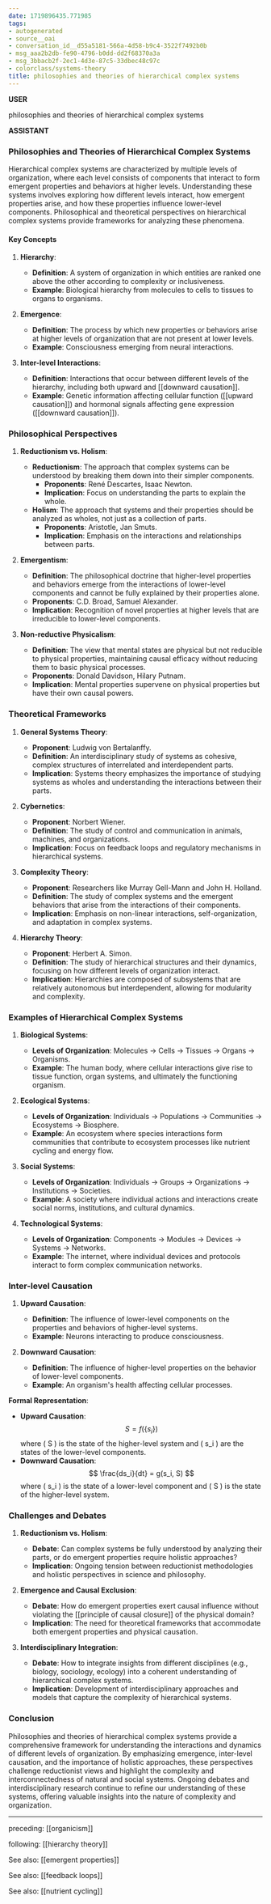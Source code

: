 ```yaml
---
date: 1719896435.771985
tags:
- autogenerated
- source__oai
- conversation_id__d55a5181-566a-4d58-b9c4-3522f7492b0b
- msg_aaa2b2db-fe90-4796-b0dd-dd2f68370a3a
- msg_3bbacb2f-2ec1-4d3e-87c5-33dbec48c97c
- colorclass/systems-theory
title: philosophies and theories of hierarchical complex systems
---
```


**USER**

philosophies and theories of hierarchical complex systems


**ASSISTANT**

### Philosophies and Theories of Hierarchical Complex Systems

Hierarchical complex systems are characterized by multiple levels of organization, where each level consists of components that interact to form emergent properties and behaviors at higher levels. Understanding these systems involves exploring how different levels interact, how emergent properties arise, and how these properties influence lower-level components. Philosophical and theoretical perspectives on hierarchical complex systems provide frameworks for analyzing these phenomena.

#### Key Concepts

1. **Hierarchy**:
   - **Definition**: A system of organization in which entities are ranked one above the other according to complexity or inclusiveness.
   - **Example**: Biological hierarchy from molecules to cells to tissues to organs to organisms.

2. **Emergence**:
   - **Definition**: The process by which new properties or behaviors arise at higher levels of organization that are not present at lower levels.
   - **Example**: Consciousness emerging from neural interactions.

3. **Inter-level Interactions**:
   - **Definition**: Interactions that occur between different levels of the hierarchy, including both upward and [[downward causation]].
   - **Example**: Genetic information affecting cellular function ([[upward causation]]) and hormonal signals affecting gene expression ([[downward causation]]).

### Philosophical Perspectives

1. **Reductionism vs. Holism**:
   - **Reductionism**: The approach that complex systems can be understood by breaking them down into their simpler components.
     - **Proponents**: René Descartes, Isaac Newton.
     - **Implication**: Focus on understanding the parts to explain the whole.
   - **Holism**: The approach that systems and their properties should be analyzed as wholes, not just as a collection of parts.
     - **Proponents**: Aristotle, Jan Smuts.
     - **Implication**: Emphasis on the interactions and relationships between parts.

2. **Emergentism**:
   - **Definition**: The philosophical doctrine that higher-level properties and behaviors emerge from the interactions of lower-level components and cannot be fully explained by their properties alone.
   - **Proponents**: C.D. Broad, Samuel Alexander.
   - **Implication**: Recognition of novel properties at higher levels that are irreducible to lower-level components.

3. **Non-reductive Physicalism**:
   - **Definition**: The view that mental states are physical but not reducible to physical properties, maintaining causal efficacy without reducing them to basic physical processes.
   - **Proponents**: Donald Davidson, Hilary Putnam.
   - **Implication**: Mental properties supervene on physical properties but have their own causal powers.

### Theoretical Frameworks

1. **General Systems Theory**:
   - **Proponent**: Ludwig von Bertalanffy.
   - **Definition**: An interdisciplinary study of systems as cohesive, complex structures of interrelated and interdependent parts.
   - **Implication**: Systems theory emphasizes the importance of studying systems as wholes and understanding the interactions between their parts.

2. **Cybernetics**:
   - **Proponent**: Norbert Wiener.
   - **Definition**: The study of control and communication in animals, machines, and organizations.
   - **Implication**: Focus on feedback loops and regulatory mechanisms in hierarchical systems.

3. **Complexity Theory**:
   - **Proponent**: Researchers like Murray Gell-Mann and John H. Holland.
   - **Definition**: The study of complex systems and the emergent behaviors that arise from the interactions of their components.
   - **Implication**: Emphasis on non-linear interactions, self-organization, and adaptation in complex systems.

4. **Hierarchy Theory**:
   - **Proponent**: Herbert A. Simon.
   - **Definition**: The study of hierarchical structures and their dynamics, focusing on how different levels of organization interact.
   - **Implication**: Hierarchies are composed of subsystems that are relatively autonomous but interdependent, allowing for modularity and complexity.

### Examples of Hierarchical Complex Systems

1. **Biological Systems**:
   - **Levels of Organization**: Molecules → Cells → Tissues → Organs → Organisms.
   - **Example**: The human body, where cellular interactions give rise to tissue function, organ systems, and ultimately the functioning organism.

2. **Ecological Systems**:
   - **Levels of Organization**: Individuals → Populations → Communities → Ecosystems → Biosphere.
   - **Example**: An ecosystem where species interactions form communities that contribute to ecosystem processes like nutrient cycling and energy flow.

3. **Social Systems**:
   - **Levels of Organization**: Individuals → Groups → Organizations → Institutions → Societies.
   - **Example**: A society where individual actions and interactions create social norms, institutions, and cultural dynamics.

4. **Technological Systems**:
   - **Levels of Organization**: Components → Modules → Devices → Systems → Networks.
   - **Example**: The internet, where individual devices and protocols interact to form complex communication networks.

### Inter-level Causation

1. **Upward Causation**:
   - **Definition**: The influence of lower-level components on the properties and behaviors of higher-level systems.
   - **Example**: Neurons interacting to produce consciousness.

2. **Downward Causation**:
   - **Definition**: The influence of higher-level properties on the behavior of lower-level components.
   - **Example**: An organism's health affecting cellular processes.

**Formal Representation**:
- **Upward Causation**:
  $$
  S = f(\{s_i\})
  $$
  where \( S \) is the state of the higher-level system and \( s_i \) are the states of the lower-level components.
- **Downward Causation**:
  $$
  \frac{ds_i}{dt} = g(s_i, S)
  $$
  where \( s_i \) is the state of a lower-level component and \( S \) is the state of the higher-level system.

### Challenges and Debates

1. **Reductionism vs. Holism**:
   - **Debate**: Can complex systems be fully understood by analyzing their parts, or do emergent properties require holistic approaches?
   - **Implication**: Ongoing tension between reductionist methodologies and holistic perspectives in science and philosophy.

2. **Emergence and Causal Exclusion**:
   - **Debate**: How do emergent properties exert causal influence without violating the [[principle of causal closure]] of the physical domain?
   - **Implication**: The need for theoretical frameworks that accommodate both emergent properties and physical causation.

3. **Interdisciplinary Integration**:
   - **Debate**: How to integrate insights from different disciplines (e.g., biology, sociology, ecology) into a coherent understanding of hierarchical complex systems.
   - **Implication**: Development of interdisciplinary approaches and models that capture the complexity of hierarchical systems.

### Conclusion

Philosophies and theories of hierarchical complex systems provide a comprehensive framework for understanding the interactions and dynamics of different levels of organization. By emphasizing emergence, inter-level causation, and the importance of holistic approaches, these perspectives challenge reductionist views and highlight the complexity and interconnectedness of natural and social systems. Ongoing debates and interdisciplinary research continue to refine our understanding of these systems, offering valuable insights into the nature of complexity and organization.


---

preceding: [[organicism]]  


following: [[hierarchy theory]]

See also: [[emergent properties]]


See also: [[feedback loops]]


See also: [[nutrient cycling]]